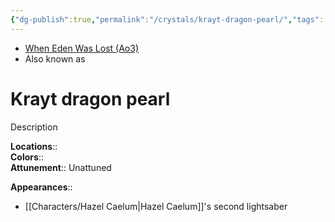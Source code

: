 ```yaml
---
{"dg-publish":true,"permalink":"/crystals/krayt-dragon-pearl/","tags":["color","unattuned","crystal"],"noteIcon":"saber1"}
---
```


- [When Eden Was Lost (Ao3)](https://archiveofourown.org/works/19334440)
- Also known as 

# Krayt dragon pearl
Description

**Locations**::  
**Colors**::  
**Attunement**::  Unattuned

**Appearances**::
- [[Characters/Hazel Caelum\|Hazel Caelum]]'s second lightsaber